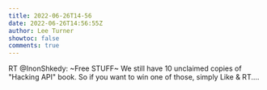 ```yaml
---
title: 2022-06-26T14-56
date: 2022-06-26T14:56:55Z
author: Lee Turner
showtoc: false
comments: true
---
```


RT @InonShkedy: ~Free STUFF~
We still have 10 unclaimed copies of "Hacking API" book.
So if you want to win one of those, simply Like &amp; RT.…

